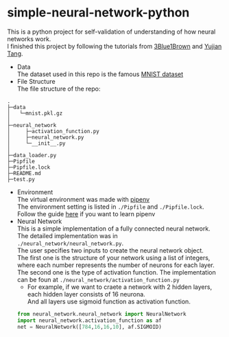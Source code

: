 # simple-neural-network-python
This is a python project for self-validation of understanding of how neural networks work.<br>
I finished this project by following the tutorials from [3Blue1Brown](https://www.3blue1brown.com/topics/neural-networks) and [Yujian Tang](https://pythonalgos.com/create-a-neural-network-from-scratch-in-python-3/).<br>
* Data<br>
The dataset used in this repo is the famous [MNIST dataset](http://yann.lecun.com/exdb/mnist/)<br>
* File Structure<br>
The file structure of the repo:
```
.
├─data
│   └─mnist.pkl.gz
│
├─neural_network
│     ├─activation_function.py
│     ├─neural_network.py
│     └─__init__.py
│ 
├─data_loader.py
├─Pipfile
├─Pipfile.lock
├─README.md
├─test.py
```
* Environment<br>
The virtual environment was made with [pipenv](https://pipenv.pypa.io/en/latest/)<br>
The environment setting is listed in ```./Pipfile``` and ```./Pipfile.lock```.<br>
Follow the guide [here](https://docs.python-guide.org/dev/virtualenvs/) if you want to learn pipenv<br>
* Neural Network<br>
This is a simple implementation of a fully connected neural network.<br>
The detailed implementation was in ```./neural_network/neural_network.py```.<br>
The user specifies two inputs to create the neural network object.<br>
The first one is the structure of your network using a list of integers, where each number represents the number of neurons for each layer.<br>
The second one is the type of activation function. The implementation can be foun at ```./neural_network/activation_function.py```<br>
  * For example, if we want to craete a network with 2 hidden layers, each hidden layer consists of 16 neurona.<br>
And all layers use sigmoid function as activation function.<br>
  ```python
  from neural_network.neural_network import NeuralNetwork
  import neural_network.activation_function as af
  net = NeuralNetwork([784,16,16,10], af.SIGMOID)
  ```

